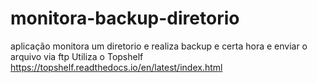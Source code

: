 # monitora-backup-diretorio
aplicação monitora um diretorio e realiza backup e certa hora e enviar o arquivo via ftp
Utiliza o Topshelf https://topshelf.readthedocs.io/en/latest/index.html
